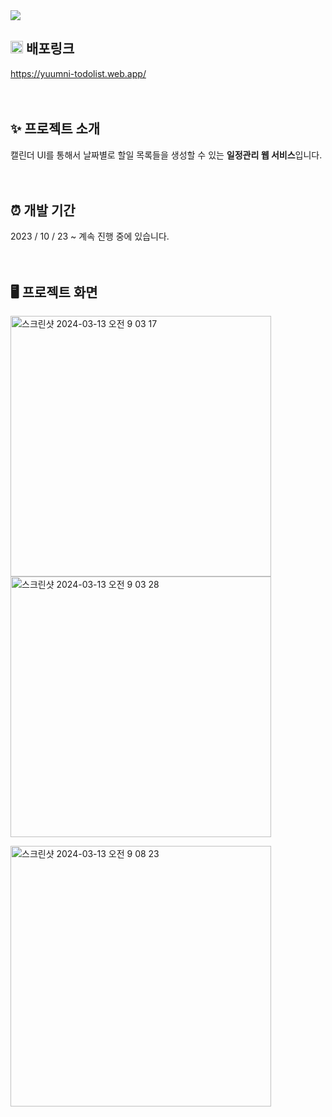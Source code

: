 <img src="https://capsule-render.vercel.app/api?type=waving&height=138&section=header&text=윰니의%20투두리스트&fontSize=35&fontColor=ffffff&color=timeGradient&fontAlignY=40" />

## <img src="public/favicon.ico" width="20" height="20" /> 배포링크

<a href="https://yuumni-todolist.web.app/">https://yuumni-todolist.web.app/</a>  
<br/>
<br/>

## ✨ 프로젝트 소개

캘린더 UI를 통해서 날짜별로 할일 목록들을 생성할 수 있는 **일정관리 웹 서비스**입니다.  
<br/>
<br/>

## ⏰ 개발 기간

2023 / 10 / 23 ~ 계속 진행 중에 있습니다.  
<br/>
<br/>

## 🖥️ 프로젝트 화면

<img width="417" alt="스크린샷 2024-03-13 오전 9 03 17" src="https://github.com/JeongYunmin/yuumni-todolist/assets/125978352/47d5953e-5d10-4f66-9e7e-bba21a02e1b0">  <img width="417" alt="스크린샷 2024-03-13 오전 9 03 28" src="https://github.com/JeongYunmin/yuumni-todolist/assets/125978352/2815f4de-2ef4-4f94-8e4f-911ddfe98d3f">  

<img width="417" alt="스크린샷 2024-03-13 오전 9 08 23" src="https://github.com/JeongYunmin/yuumni-todolist/assets/125978352/381b6045-7947-49fc-aa60-115d054bb865">



